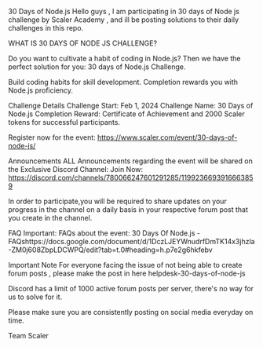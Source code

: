30 Days of Node.js
Hello guys , I am participating in 30 days of Node js challenge by Scaler Academy , and ill be posting solutions to their daily challenges in this repo.

WHAT IS 30 DAYS OF NODE JS CHALLENGE?

Do you want to cultivate a habit of coding in Node.js? Then we have the perfect solution for you: 30 days of Node.js Challenge.

Build coding habits for skill development. Completion rewards you with Node.js proficiency.

Challenge Details
Challenge Start: Feb 1, 2024 Challenge Name: 30 Days of Node.js Completion Reward: Certificate of Achievement and 2000 Scaler tokens for successful participants.

Register now for the event: https://www.scaler.com/event/30-days-of-node-js/

Announcements
ALL Announcements regarding the event will be shared on the Exclusive Discord Channel: Join Now: https://discord.com/channels/780066247601291285/1199236693916663859

In order to participate,you will be required to share updates on your progress in the channel on a daily basis in your respective forum post that you create in the channel.

FAQ
Important: FAQs about the event: 30 Days Of Node.js - FAQshttps://docs.google.com/document/d/1DczLJEYWnudrfDmTK14x3jhzla-ZM0j608ZbpLDCWPQ/edit?tab=t.0#heading=h.p7e2g6hkfebv

Important Note
For everyone facing the issue of not being able to create forum posts , please make the post in here ⁠helpdesk-30-days-of-node-js

Discord has a limit of 1000 active forum posts per server, there's no way for us to solve for it.

Please make sure you are consistently posting on social media everyday on time.

Team Scaler
